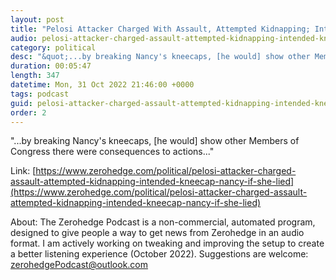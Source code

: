 ```yaml
---
layout: post
title: "Pelosi Attacker Charged With Assault, Attempted Kidnapping; Intended To &quot;Kneecap&quot; Nancy &quot;If She Lied&quot;"
audio: pelosi-attacker-charged-assault-attempted-kidnapping-intended-kneecap-nancy-if-she-lied-0
category: political
desc: "&quot;...by breaking Nancy's kneecaps, [he would] show other Members of Congress there were consequences to actions...&quot;"
duration: 00:05:47
length: 347
datetime: Mon, 31 Oct 2022 21:46:00 +0000
tags: podcast
guid: pelosi-attacker-charged-assault-attempted-kidnapping-intended-kneecap-nancy-if-she-lied-0
order: 2
---
```

&quot;...by breaking Nancy's kneecaps, [he would] show other Members of Congress there were consequences to actions...&quot;

Link: [https://www.zerohedge.com/political/pelosi-attacker-charged-assault-attempted-kidnapping-intended-kneecap-nancy-if-she-lied](https://www.zerohedge.com/political/pelosi-attacker-charged-assault-attempted-kidnapping-intended-kneecap-nancy-if-she-lied)

About: The Zerohedge Podcast is a non-commercial, automated program, designed to give people a way to get news from Zerohedge in an audio format.  I am actively working on tweaking and improving the setup to create a better listening experience (October 2022).  Suggestions are welcome: [zerohedgePodcast@outlook.com](mailto:zerohedgePodcast@outlook.com)